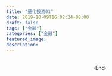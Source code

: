 ```yaml
---
title: "量化投资01"
date: 2019-10-09T16:02:24+08:00
draft: false
tags: ["金融"]
categories: ["金融"]
featured_image: 
description: 
---
```


<br>

<center>  ·End·  </center>